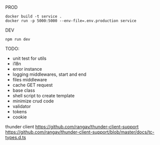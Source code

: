 PROD

```
docker build -t service .
docker run -p 5000:5000 --env-file=.env.production service
```

DEV

```
npm run dev
```

TODO:

- unit test for utils
- i18n
- error instance
- logging middlewares, start and end
- files middleware
- cache GET request
- base class
- shell script to create template
- minimize crud code
- validator
- tokens
- cookie

thunder client
https://github.com/rangav/thunder-client-support
https://github.com/rangav/thunder-client-support/blob/master/docs/tc-types.d.ts
